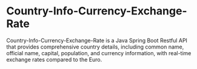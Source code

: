 # Country-Info-Currency-Exchange-Rate
Country-Info-Currency-Exchange-Rate is a Java Spring Boot Restful API that provides comprehensive country details, including common name, official name, capital, population, and currency information, with real-time exchange rates compared to the Euro.
